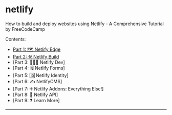 # netlify

How to build and deploy websites using Netlify - A Comprehensive Tutorial by FreeCodeCamp

Contents:

- [Part 1: 🗺️ Netlify Edge](https://github.com/AnmolTomer/netlify/blob/part_1/part_1.md)
- [Part 2: ⚒️ Netlify Build](https://github.com/AnmolTomer/netlify/blob/part_1/part_2.md)
- [Part 3: 👩🏼‍💻 Netlify Dev]
- [Part 4: 🗒️ Netlify Forms]
- [Part 5: 🆔 Netlify Identity]
- [Part 6: ✍️ NetlifyCMS]
- [Part 7: ➕ Netlify Addons: Everything Else!]
- [Part 8: 🍻 Netlify API]
- [Part 9: ❓ Learn More]

---
